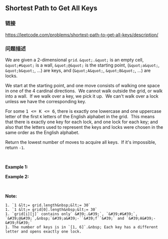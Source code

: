 ## Shortest Path to Get All Keys  
### 链接  
https://leetcode.com/problems/shortest-path-to-get-all-keys/description/  
### 问题描述
We are given a 2-dimensional&nbsp;`grid`.&nbsp;`&quot;.&quot;` is an empty cell, `&quot;#&quot;` is&nbsp;a wall, `&quot;@&quot;` is the starting point, (`&quot;a&quot;`, `&quot;b&quot;`, ...) are keys, and (`&quot;A&quot;`,&nbsp;`&quot;B&quot;`, ...) are locks.

We start at the starting point, and one move consists of walking one space in one of the 4 cardinal directions.&nbsp; We cannot walk outside the grid, or walk into a wall.&nbsp; If we walk over a key, we pick it up.&nbsp; We can&#39;t walk over a lock unless we have the corresponding key.

For some <font face="monospace">1 &lt;= K &lt;= 6</font>, there is exactly one lowercase and one uppercase letter of the first `K` letters of the English alphabet in the grid.&nbsp; This means that there is exactly one key for each lock, and one lock for each key; and also that the letters used to represent the keys and locks were&nbsp;chosen in the same order as the English alphabet.

Return the lowest number of moves to acquire all keys.&nbsp; If&nbsp;it&#39;s impossible, return `-1`.

&nbsp;

**Example 1:**

**Example 2:**

&nbsp;

**Note:**

	1. `1 &lt;= grid.length&nbsp;&lt;= 30`
	1. `1 &lt;= grid[0].length&nbsp;&lt;= 30`
	1. `grid[i][j]` contains only` &#39;.&#39;`, `&#39;#&#39;`, `&#39;@&#39;`,&nbsp;`&#39;a&#39;-``&#39;f``&#39;` and `&#39;A&#39;-&#39;F&#39;`
	1. The number of keys is in `[1, 6]`.&nbsp; Each key has a different letter and opens exactly one lock.
